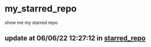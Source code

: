 # my_starred_repo
show me my starred repo

update at 06/06/22 12:27:12 in [starred_repo](./index.html)
---

